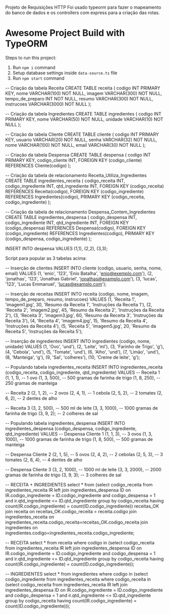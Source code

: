 Projeto de Requisições HTTP
Foi usado typeorm para fazer o mapeamento do banco de dados e os controllers
com express para a criação das rotas.

# Awesome Project Build with TypeORM

Steps to run this project:

1. Run `npm i` command
2. Setup database settings inside `data-source.ts` file
3. Run `npm start` command

-- Criação da tabela Receita
CREATE TABLE receita (
  codigo INT PRIMARY KEY,
  nome VARCHAR(100) NOT NULL,
  imagem VARCHAR(300) NOT NULL,
  tempo_de_preparo INT NOT NULL,
  resumo VARCHAR(300) NOT NULL,
  instrucoes VARCHAR(3000) NOT NULL
);

-- Criação da tabela Ingredientes
CREATE TABLE ingredientes (
  codigo INT PRIMARY KEY,
  nome VARCHAR(50) NOT NULL,
  unidade VARCHAR(10) NOT NULL
);

-- Criação da tabela Cliente
CREATE TABLE cliente (
  codigo INT PRIMARY KEY,
  usuario VARCHAR(20) NOT NULL,
  senha VARCHAR(32) NOT NULL,
  nome VARCHAR(100) NOT NULL,
  email VARCHAR(30) NOT NULL
);

-- Criação da tabela Despensa
CREATE TABLE despensa (
  codigo INT PRIMARY KEY,
  codigo_cliente INT,
  FOREIGN KEY (codigo_cliente) REFERENCES Cliente(codigo)
);

-- Criação da tabela de relacionamento Receita_Utiliza_Ingredientes
CREATE TABLE ingredientes_receita (
  codigo_receita INT,
  codigo_ingrediente INT,
  qtd_ingrediente INT,
  FOREIGN KEY (codigo_receita) REFERENCES Receita(codigo),
  FOREIGN KEY (codigo_ingrediente) REFERENCES Ingredientes(codigo),
  PRIMARY KEY (codigo_receita, codigo_ingrediente)
);

-- Criação da tabela de relacionamento Despensa_Contem_Ingredientes
CREATE TABLE ingredientes_despensa (
  codigo_despensa INT,
  codigo_ingrediente INT,
  qtd_ingrediente INT,
  FOREIGN KEY (codigo_despensa) REFERENCES Despensa(codigo),
  FOREIGN KEY (codigo_ingrediente) REFERENCES Ingredientes(codigo),
  PRIMARY KEY (codigo_despensa, codigo_ingrediente)
);




INSERT INTO despensa VALUES
(1,1),
(2,2),
(3,3);


Script para popular as 3 tabelas acima:

-- Inserção de clientes
INSERT INTO cliente (codigo, usuario, senha, nome, email) VALUES
(1, 'enio', '123', 'Enio Batalha', 'enio@exemplo.com'),
(2, 'jonathas', '123', 'Jonathas Gabriel', 'jonathas@examplo.com'),
(3, 'lucas', '123', 'Lucas Emmanuel', 'lucas@examplo.com');

-- Inserção de receitas
INSERT INTO receita (codigo, nome, imagem, tempo_de_preparo, resumo, instrucoes) VALUES
(1, 'Receita 1', 'imagem1.jpg', 30, 'Resumo da Receita 1', 'Instruções da Receita 1'),
(2, 'Receita 2', 'imagem2.jpg', 45, 'Resumo da Receita 2', 'Instruções da Receita 2'),
(3, 'Receita 3', 'imagem3.jpg', 60, 'Resumo da Receita 3', 'Instruções da Receita 3'),
(4, 'Receita 4', 'imagem4.jpg', 15, 'Resumo da Receita 4', 'Instruções da Receita 4'),
(5, 'Receita 5', 'imagem5.jpg', 20, 'Resumo da Receita 5', 'Instruções da Receita 5');

-- Inserção de ingredientes
INSERT INTO ingredientes (codigo, nome, unidade) VALUES
(1, 'Ovo', 'und'),
(2, 'Leite', 'ml'),
(3, 'Farinho de Trigo', 'g'),
(4, 'Cebola', 'und'),
(5, 'Tomate', 'und'),
(6, 'Alho', 'und'),
(7, 'Limão', 'und'),
(8, 'Manteiga', 'g'),
(9, 'Sal', 'colheres'),
(10, 'Creme de leite', 'g');


-- Populando tabela ingredientes_receita
INSERT INTO ingredientes_receita (codigo_receita, codigo_ingrediente, qtd_ingrediente)
VALUES
  -- Receita 1
  (1, 1, 1), -- 1 ovo
  (1, 3, 500), -- 500 gramas de farinha de trigo
  (1, 8, 250), -- 250 gramas de manteiga
  
  -- Receita 2
  (2, 1, 2), -- 2 ovos
  (2, 4, 1), -- 1 cebola
  (2, 5, 2), -- 2 tomates
  (2, 6, 2), -- 2 dentes de alho
  
  -- Receita 3
  (3, 2, 500), -- 500 ml de leite
  (3, 3, 1000), -- 1000 gramas de farinha de trigo
  (3, 9, 2); -- 2 colheres de sal

-- Populando tabela ingredientes_despensa
INSERT INTO ingredientes_despensa (codigo_despensa, codigo_ingrediente, qtd_ingrediente)
VALUES
  -- Despensa Cliente 1
  (1, 1, 3), -- 3 ovos
  (1, 3, 1000), -- 1000 gramas de farinha de trigo
  (1, 8, 500), -- 500 gramas de manteiga
  
  -- Despensa Cliente 2
  (2, 1, 5), -- 5 ovos
  (2, 4, 2), -- 2 cebolas
  (2, 5, 3), -- 3 tomates
  (2, 6, 4), -- 4 dentes de alho
  
  -- Despensa Cliente 3
  (3, 2, 1000), -- 1000 ml de leite
  (3, 3, 2000), -- 2000 gramas de farinha de trigo
  (3, 9, 3); -- 3 colheres de sal

  -- RECEITA + INGREDIENTES
select * from (select codigo_receita
from ingredientes_receita IR left join ingredientes_despensa ID on IR.codigo_ingrediente = ID.codigo_ingrediente
and codigo_despensa = 1 and ir.qtd_ingrediente <= ID.qtd_ingrediente
group by codigo_receita
having count(IR.codigo_ingrediente) = count(ID.codigo_ingrediente)) receitas_OK
join receita on receitas_OK.codigo_receita = receita.codigo
join ingredientes_receita on ingredientes_receita.codigo_receita=receitas_OK.codigo_receita
join ingredientes on ingredientes.codigo=ingredientes_receita.codigo_ingrediente;

-- RECEITA
select * from receita where codigo in (select codigo_receita
from ingredientes_receita IR left join ingredientes_despensa ID on IR.codigo_ingrediente = ID.codigo_ingrediente
and codigo_despensa = 1 and ir.qtd_ingrediente <= ID.qtd_ingrediente
group by codigo_receita
having count(IR.codigo_ingrediente) = count(ID.codigo_ingrediente));

-- INGREDIENTES
select * from ingredientes where codigo in (select codigo_ingrediente from ingredientes_receita where codigo_receita in (select codigo_receita
from ingredientes_receita IR left join ingredientes_despensa ID on IR.codigo_ingrediente = ID.codigo_ingrediente
and codigo_despensa = 1 and ir.qtd_ingrediente <= ID.qtd_ingrediente
group by codigo_receita
having count(IR.codigo_ingrediente) = count(ID.codigo_ingrediente)));
